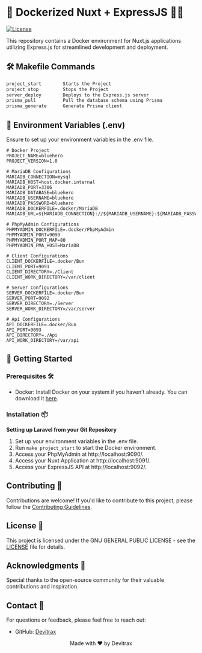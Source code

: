 # 🌟 Dockerized Nuxt + ExpressJS 🐋🌟

[![License](https://img.shields.io/badge/license-GNU-blue.svg)](https://github.com/Azshurith/Dockerized-Laravel-Environment-Artisan/blob/main/LICENSE)

This repository contains a Docker environment for Nuxt.js applications utilizing Express.js for streamlined development and deployment.

## 🛠️ Makefile Commands

```makefile
project_start        Starts the Project
project_stop         Stops the Project
server_deploy        Deploys to the Express.js server
prisma_pull          Pull the database schema using Prisma
prisma_generate      Generate Prisma client
```

## 📝 Environment Variables (.env)

Ensure to set up your environment variables in the .env file.

```dotenv
# Docker Project
PROJECT_NAME=bluehero
PROJECT_VERSION=1.0

# MariaDB Configurations
MARIADB_CONNECTION=mysql
MARIADB_HOST=host.docker.internal
MARIADB_PORT=3306
MARIADB_DATABASE=bluehero
MARIADB_USERNAME=bluehero
MARIADB_PASSWORD=bluehero
MARIADB_DOCKERFILE=.docker/MariaDB
MARIADB_URL=${MARIADB_CONNECTION}://${MARIADB_USERNAME}:${MARIADB_PASSWORD}@${MARIADB_HOST}:${MARIADB_PORT}/${MARIADB_DATABASE}

# PhpMyAdmin Configurations
PHPMYADMIN_DOCKERFILE=.docker/PhpMyAdmin
PHPMYADMIN_PORT=9090
PHPMYADMIN_PORT_MAP=80
PHPMYADMIN_PMA_HOST=MariaDB

# Client Configurations
CLIENT_DOCKERFILE=.docker/Bun
CLIENT_PORT=9091
CLIENT_DIRECTORY=./Client
CLIENT_WORK_DIRECTORY=/var/client

# Server Configurations
SERVER_DOCKERFILE=.docker/Bun
SERVER_PORT=9092
SERVER_DIRECTORY=./Server
SERVER_WORK_DIRECTORY=/var/server

# Api Configurations
API_DOCKERFILE=.docker/Bun
API_PORT=9093
API_DIRECTORY=./Api
API_WORK_DIRECTORY=/var/api
```
## 🚀 Getting Started

### Prerequisites 🛠️

- Docker: Install Docker on your system if you haven't already. You can download it [here](https://www.docker.com/get-started).

### Installation 📦

  **Setting up Laravel from your Git Repository**
  1. Set up your environment variables in the .env file.
  2. Run `make project_start` to start the Docker environment.
  3. Access your PhpMyAdmin at http://localhost:9090/.
  4. Access your Nuxt Application at http://localhost:9091/.
  5. Access your ExpressJS API at http://localhost:9092/.

## Contributing 🤝

Contributions are welcome! If you'd like to contribute to this project, please follow the [Contributing Guidelines](CONTRIBUTING.md).

## License 📝

This project is licensed under the GNU GENERAL PUBLIC LICENSE - see the [LICENSE](LICENSE) file for details.

## Acknowledgments 🙏

Special thanks to the open-source community for their valuable contributions and inspiration.

## Contact 📧

For questions or feedback, please feel free to reach out:

- GitHub: [Devitrax](https://github.com/Azshurith)

<p align="center">
  Made with ❤️ by Devitrax
</p>
